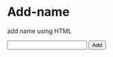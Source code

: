 # Add-name
add name using HTML
<!DOCTYPE html>
<html lang="en">
<head>
 <meta charset="UTF-8">
 <meta http-equiv="X-UA-Compatible" content="IE=edge">
 <meta name="viewport" content="width=device-width, initial-scale=1.0">
 <title>Document</title>
</head>
<body>
          <input type="text"id="txt">
          <button type="button"onclick="add()">Add</button>
          <ul id="ull"></ul>
   <script>
       function add()
       {
        var txt = document.getElementById("txt");
        document.getElementById("ull").innerHTML+="<li>"+txt.value+"</li>";
       }
   </script>
</body>
</html>
